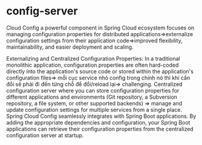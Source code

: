# config-server
Cloud Config
a powerful component in Spring Cloud ecosystem focuses on managing configuration properties for distributed applications=>externalize configuration settings from their application code=>improved flexibility, maintainability, and easier deployment and scaling.

Externalizing and Centralized Configuration Properties:
In a traditional monolithic application, configuration properties are often hard-coded directly into the application's source code or stored within the application's configuration files=> mỗi cục service nhỏ config trong chính nó thì khi cần đổi sẽ phải đi đến từng chỗ để đổi/reload lại=> challenging.
Centralized configuration server where you can store configuration properties for different applications and environments (Git repository, a Subversion repository, a file system, or other supported backends) => manage and update configuration settings for multiple services from a single place.
Spring Cloud Config seamlessly integrates with Spring Boot applications. By adding the appropriate dependencies and configuration, your Spring Boot applications can retrieve their configuration properties from the centralized configuration server at startup.
